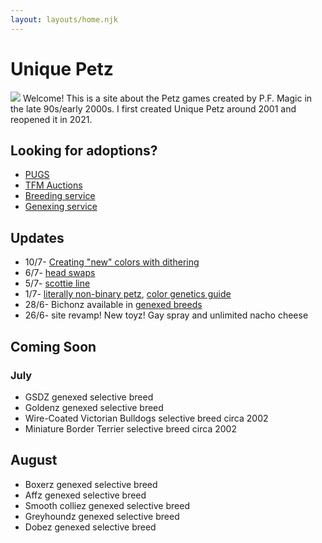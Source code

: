 ```yaml
---
layout: layouts/home.njk
---
```


# Unique Petz



<img src="https://cdn.glitch.com/e8c48446-7221-44a1-aabd-d809cd1d1e34%2Fugly.png?v=1624740543355" class="pixel img-left desktop-image"> Welcome! This is a site about the Petz games created by P.F. Magic in
the late 90s/early 2000s. I first created Unique Petz around 2001 and reopened it in 2021.
## Looking for adoptions?
- [PUGS](https://www.petzuniversal.com/view-profile/?view=Uniquepetz)
- [TFM Auctions](https://tfm.petzcommunity.org/index.php?seller=022713)
- [Breeding service](https://petzforum.proboards.com/thread/70014/uniques-breeding-service-p3)
- [Genexing service](https://petzforum.proboards.com/thread/70019/uniques-genexing-lab-breeding-service)


## Updates
- 10/7- [Creating "new" colors with dithering](/dither)
- 6/7- [head swaps](/headswap)
- 5/7- [scottie line](/scottie-line)
- 1/7- [literally non-binary petz](/non-binary), [color genetics guide](/color-slots)
- 28/6- Bichonz available in [genexed breeds](/genexed-breeds)
- 26/6- site revamp! New toyz! Gay spray and unlimited nacho cheese


## Coming Soon

### July
- GSDZ genexed selective breed
- Goldenz genexed selective breed
- Wire-Coated Victorian Bulldogs selective breed circa 2002 
- Miniature Border Terrier selective breed circa 2002 


## August
- Boxerz genexed selective breed
- Affz genexed selective breed
- Smooth colliez genexed selective breed
- Greyhoundz genexed selective breed
- Dobez genexed selective breed
